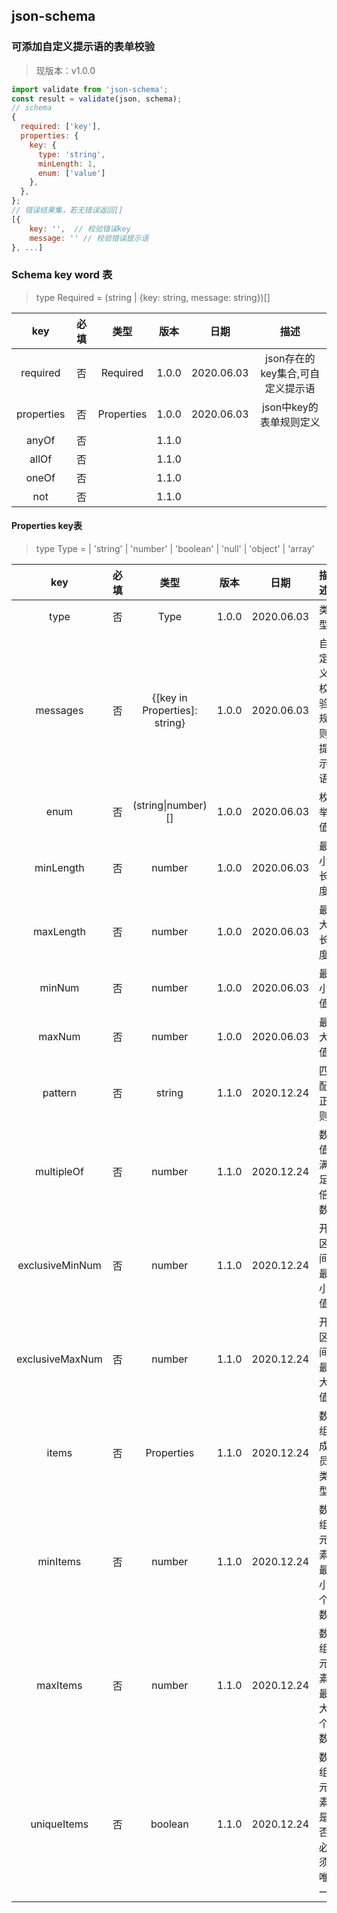 ## json-schema

### 可添加自定义提示语的表单校验

> 现版本：v1.0.0

```javascript
import validate from 'json-schema';
const result = validate(json, schema);
// schema
{
  required: ['key'],
  properties: {
    key: {
      type: 'string',
      minLength: 1,
      enum: ['value']
    },
  },
};
// 错误结果集，若无错误返回[]
[{
    key: '',  // 校验错误key
    message: '' // 校验错误提示语
}, ...]
```

### Schema key word 表
> type Required = (string | {key: string, message: string})[]

|    key     | 必填 |   类型   | 版本  |    日期    |          描述           |
| :--------: | :--: | :------: | :---: | :--------: | :---------------------: |
|  required  |  否  | Required | 1.0.0 | 2020.06.03 | json存在的key集合,可自定义提示语 |
| properties |  否  |  Properties  | 1.0.0 | 2020.06.03 | json中key的表单规则定义 |
|   anyOf    |  否  |          | 1.1.0 |            |                         |
|   allOf    |  否  |          | 1.1.0 |            |                         |
|   oneOf    |  否  |          | 1.1.0 |            |                         |
|    not     |  否  |          | 1.1.0 |            |                         |

#### Properties key表

> type Type =  | 'string' | 'number' | 'boolean' | 'null' | 'object' | 'array'

|    key    | 必填 |             类型              | 版本  |    日期    |         描述         | 使用类型限制  |
| :-------: | :--: | :---------------------------: | :---: | :--------: | :------------------: | :-----------: |
|   type    |  否  |             Type              | 1.0.0 | 2020.06.03 |         类型         |               |
| messages  |  否  | {[key in Properties]: string} | 1.0.0 | 2020.06.03 | 自定义校验规则提示语 |               |
|   enum    |  否  |      (string\|number)[]       | 1.0.0 | 2020.06.03 |        枚举值        | string,number |
| minLength |  否  |            number             | 1.0.0 | 2020.06.03 |       最小长度       | string,array  |
| maxLength |  否  |            number             | 1.0.0 | 2020.06.03 |       最大长度       | string,array  |
|  minNum   |  否  |            number             | 1.0.0 | 2020.06.03 |        最小值        |    number     |
|  maxNum   |  否  |            number             | 1.0.0 | 2020.06.03 |        最大值        |    number     |
|  pattern   |  否  |            string             | 1.1.0 | 2020.12.24 |        匹配正则        |    string     |
|  multipleOf   |  否  |            number             | 1.1.0 | 2020.12.24 |        数值满足倍数        |    number     |
|  exclusiveMinNum   |  否  |            number             | 1.1.0 | 2020.12.24 |        开区间最小值        |    number     |
|  exclusiveMaxNum   |  否  |            number             | 1.1.0 | 2020.12.24 |        开区间最大值        |    number     |
|  items   |  否  |            Properties             | 1.1.0 | 2020.12.24 |        数组成员类型        |    array     |
|  minItems   |  否  |            number             | 1.1.0 | 2020.12.24 |        数组元素最小个数        |    array     |
|  maxItems   |  否  |            number             | 1.1.0 | 2020.12.24 |        数组元素最大个数        |    array     |
|  uniqueItems   |  否  |            boolean             | 1.1.0 | 2020.12.24 |        数组元素是否必须唯一        |    array     |